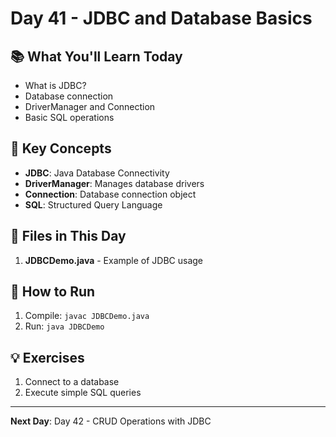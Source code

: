 # Day 41 - JDBC and Database Basics

## 📚 What You'll Learn Today

- What is JDBC?
- Database connection
- DriverManager and Connection
- Basic SQL operations

## 🎯 Key Concepts

- **JDBC**: Java Database Connectivity
- **DriverManager**: Manages database drivers
- **Connection**: Database connection object
- **SQL**: Structured Query Language

## 📁 Files in This Day

1. **JDBCDemo.java** - Example of JDBC usage

## 🚀 How to Run

1. Compile: `javac JDBCDemo.java`
2. Run: `java JDBCDemo`

## 💡 Exercises

1. Connect to a database
2. Execute simple SQL queries

---

**Next Day**: Day 42 - CRUD Operations with JDBC 